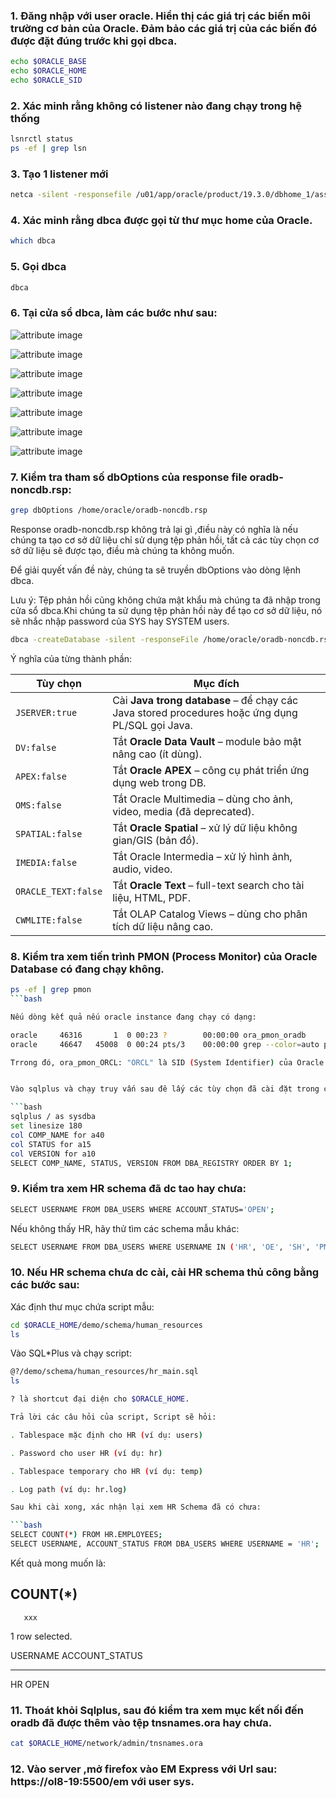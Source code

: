 ### 1. Đăng nhập với user oracle. Hiển thị các giá trị các biến môi trường cơ bản của Oracle. Đảm bảo các giá trị của các biến đó được đặt đúng trước khi gọi dbca.

```bash
echo $ORACLE_BASE 
echo $ORACLE_HOME 
echo $ORACLE_SID
```

### 2. Xác minh rằng không có listener nào đang chạy trong hệ thống

```bash
lsnrctl status 
ps -ef | grep lsn 
```

### 3. Tạo 1 listener mới 

```bash
netca -silent -responsefile /u01/app/oracle/product/19.3.0/dbhome_1/assistants/netca/netca.rsp
```

### 4. Xác minh rằng dbca được gọi từ thư mục home của Oracle.

```bash
which dbca
```

### 5. Gọi dbca

```bash
dbca
```

### 6. Tại cửa sổ dbca, làm các bước như sau:

![attribute image](../images/create-oracle-db/dbca1.png)

![attribute image](../images/create-oracle-db/dbca2.png)

![attribute image](../images/create-oracle-db/dbca3.png)

![attribute image](../images/create-oracle-db/dbca4.png)

![attribute image](../images/create-oracle-db/dbca5.png)

![attribute image](../images/create-oracle-db/dbca6.png)

![attribute image](../images/create-oracle-db/dbca7.png)

### 7. Kiểm tra tham số dbOptions của response file oradb-noncdb.rsp:

```bash
grep dbOptions /home/oracle/oradb-noncdb.rsp
```
Response oradb-noncdb.rsp không trả lại gì ,điều này có nghĩa là nếu chúng ta tạo cơ sở dữ liệu chỉ sử dụng tệp phản hồi, tất cả các tùy chọn cơ sở dữ liệu sẽ được tạo, điều mà chúng ta không muốn.

Để giải quyết vấn đề này, chúng ta sẽ truyền dbOptions vào dòng lệnh dbca.

Lưu ý: Tệp phản hồi cũng không chứa mật khẩu mà chúng ta đã nhập trong cửa sổ dbca.Khi chúng ta sử dụng tệp phản hồi này để tạo cơ sở dữ liệu, nó sẽ nhắc nhập password của SYS hay SYSTEM users.

```bash
dbca -createDatabase -silent -responseFile /home/oracle/oradb-noncdb.rsp -dbOptions JSERVER:true,DV:false,APEX:false,OMS:false,SPATIAL:false,IMEDIA:false,ORACLE_TEXT:false,CWMLITE:false -sampleSchema true
```

Ý nghĩa của từng thành phần:


| Tùy chọn            | Mục đích                                                                                        |
|---------------------|-------------------------------------------------------------------------------------------------|
| `JSERVER:true`      | Cài **Java trong database** – để chạy các Java stored procedures hoặc ứng dụng PL/SQL gọi Java. |
| `DV:false`          | Tắt **Oracle Data Vault** – module bảo mật nâng cao (ít dùng).                                  |
| `APEX:false`        | Tắt **Oracle APEX** – công cụ phát triển ứng dụng web trong DB.                                 |
| `OMS:false`         | Tắt Oracle Multimedia – dùng cho ảnh, video, media (đã deprecated).                             |
| `SPATIAL:false`     | Tắt **Oracle Spatial** – xử lý dữ liệu không gian/GIS (bản đồ).                                 |
| `IMEDIA:false`      | Tắt Oracle Intermedia – xử lý hình ảnh, audio, video.                                           |
| `ORACLE_TEXT:false` | Tắt **Oracle Text** – full-text search cho tài liệu, HTML, PDF.                                 |
| `CWMLITE:false`     | Tắt OLAP Catalog Views – dùng cho phân tích dữ liệu nâng cao.                                   |


### 8. Kiểm tra xem tiến trình PMON (Process Monitor) của Oracle Database có đang chạy không.

```bash
ps -ef | grep pmon 
```bash

Nếu dòng kết quả nếu oracle instance đang chạy có dạng: 

oracle     46316       1  0 00:23 ?        00:00:00 ora_pmon_oradb
oracle     46647   45008  0 00:24 pts/3    00:00:00 grep --color=auto pmon

Trrong đó, ora_pmon_ORCL: "ORCL" là SID (System Identifier) của Oracle instance.


Vào sqlplus và chạy truy vấn sau đê lấy các tùy chọn đã cài đặt trong cơ sở dữ liệu. Lưu ý rằng JVM đã được cài đặt. APEX chưa được cài đặt. Các thành phần này đi kèm với hầu hết mọi cơ sở dữ liệu.

```bash
sqlplus / as sysdba
set linesize 180
col COMP_NAME for a40
col STATUS for a15
col VERSION for a10
SELECT COMP_NAME, STATUS, VERSION FROM DBA_REGISTRY ORDER BY 1;
```

### 9. Kiểm tra xem HR schema đã dc tao hay chưa:

```bash
SELECT USERNAME FROM DBA_USERS WHERE ACCOUNT_STATUS='OPEN';
```

Nếu không thấy HR, hãy thử tìm các schema mẫu khác:

```bash
SELECT USERNAME FROM DBA_USERS WHERE USERNAME IN ('HR', 'OE', 'SH', 'PM', 'IX', 'BI');
```

### 10. Nếu HR schema chưa dc cài, cài HR schema thủ công bằng các bước sau:

Xác định thư mục chứa script mẫu:

```bash
cd $ORACLE_HOME/demo/schema/human_resources
ls
```

Vào SQL*Plus và chạy script:

```bash
@?/demo/schema/human_resources/hr_main.sql
ls

? là shortcut đại diện cho $ORACLE_HOME.

Trả lời các câu hỏi của script, Script sẽ hỏi:

. Tablespace mặc định cho HR (ví dụ: users)

. Password cho user HR (ví dụ: hr)

. Tablespace temporary cho HR (ví dụ: temp)

. Log path (ví dụ: hr.log)

Sau khi cài xong, xác nhận lại xem HR Schema đã có chưa:

```bash
SELECT COUNT(*) FROM HR.EMPLOYEES;
SELECT USERNAME, ACCOUNT_STATUS FROM DBA_USERS WHERE USERNAME = 'HR';
```

Kết quả mong muốn là: 

  COUNT(*)
----------
       xxx

1 row selected.

USERNAME    ACCOUNT_STATUS
----------- ----------------
HR          OPEN

### 11. Thoát khỏi Sqlplus, sau đó kiểm tra xem mục kết nối đến oradb đã được thêm vào tệp tnsnames.ora hay chưa.

```bash
cat $ORACLE_HOME/network/admin/tnsnames.ora
```

### 12. Vào server ,mở firefox vào EM Express với Url sau: https://ol8-19:5500/em với user sys.





